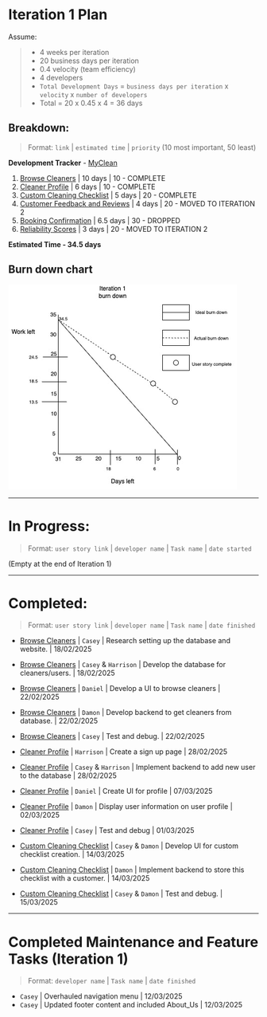 # Iteration 1 Plan

Assume:
> - 4 weeks per iteration  
> - 20 business days per iteration  
> - 0.4 velocity (team efficiency)  
> - 4 developers  
> - `Total Development Days` = `business days per iteration` x `velocity` x `number of developers`  
> - Total = 20 x 0.45 x 4 = 36 days  

## Breakdown:
> Format: `link` | `estimated time` | `priority` (10 most important, 50 least)

**Development Tracker** - [MyClean](https://github.com/users/Casey-Summers/projects/1)

1. [Browse Cleaners](/user_stories/user_story_browse_cleaners.md) | 10 days | 10 - COMPLETE  
2. [Cleaner Profile](/user_stories/user_story_create_cleaner_profile.md) | 6 days | 10 - COMPLETE  
3. [Custom Cleaning Checklist](/user_stories/user_story_custom_cleaning_checklist.md) | 5 days | 20 - COMPLETE  
4. [Customer Feedback and Reviews](/user_stories/user_story_customer_feedback.md) | 4 days | 20 - MOVED TO ITERATION 2  
5. [Booking Confirmation](/user_stories/user_story_booking_confirmation.md) | 6.5 days | 30 - DROPPED  
6. [Reliability Scores](/user_stories/user_story_reliability_scores.md) | 3 days | 20 - MOVED TO ITERATION 2  

**Estimated Time - 34.5 days**

## Burn down chart
![Burn down chart](/iterations/images/iteration_1_burn_down_1.jpg)

---

# In Progress:
> Format: `user story link` | `developer name` | `Task name` | `date started`

(Empty at the end of Iteration 1)

---

# Completed:
> Format: `user story link` | `developer name` | `Task name` | `date finished`

* [Browse Cleaners](/user_stories/user_story_browse_cleaners.md) | `Casey` | Research setting up the database and website. | 18/02/2025  
* [Browse Cleaners](/user_stories/user_story_browse_cleaners.md) | `Casey` & `Harrison` | Develop the database for cleaners/users. | 18/02/2025  
* [Browse Cleaners](/user_stories/user_story_browse_cleaners.md) | `Daniel` | Develop a UI to browse cleaners | 22/02/2025  
* [Browse Cleaners](/user_stories/user_story_browse_cleaners.md) | `Damon` | Develop backend to get cleaners from database. | 22/02/2025  
* [Browse Cleaners](/user_stories/user_story_browse_cleaners.md) | `Casey` | Test and debug. | 22/02/2025  

* [Cleaner Profile](/user_stories/user_story_create_cleaner_profile.md) | `Harrison` | Create a sign up page | 28/02/2025  
* [Cleaner Profile](/user_stories/user_story_create_cleaner_profile.md) | `Casey` & `Harrison` | Implement backend to add new user to the database | 28/02/2025  
* [Cleaner Profile](/user_stories/user_story_create_cleaner_profile.md) | `Daniel` | Create UI for profile | 07/03/2025  
* [Cleaner Profile](/user_stories/user_story_create_cleaner_profile.md) | `Damon` | Display user information on user profile | 02/03/2025  
* [Cleaner Profile](/user_stories/user_story_create_cleaner_profile.md) | `Casey` | Test and debug | 01/03/2025  

* [Custom Cleaning Checklist](/user_stories/user_story_custom_cleaning_checklist.md) | `Casey` & `Damon` | Develop UI for custom checklist creation. | 14/03/2025  
* [Custom Cleaning Checklist](/user_stories/user_story_custom_cleaning_checklist.md) | `Damon` | Implement backend to store this checklist with a customer. | 14/03/2025  
* [Custom Cleaning Checklist](/user_stories/user_story_custom_cleaning_checklist.md) | `Casey` & `Damon` | Test and debug. | 15/03/2025  

---

# Completed Maintenance and Feature Tasks (Iteration 1)
> Format: `developer name` | `Task name` | `date finished`

* `Casey` | Overhauled navigation menu | 12/03/2025  
* `Casey` | Updated footer content and included About_Us | 12/03/2025
